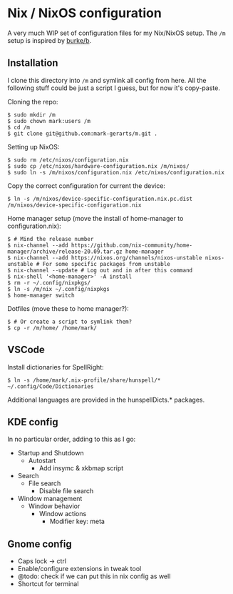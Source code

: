 # Nix / NixOS configuration

A very much WIP set of configuration files for my Nix/NixOS setup. The `/m` setup is inspired by [burke/b](https://github.com/burke/b).

## Installation

I clone this directory into `/m` and symlink all config from here. All the following stuff could be just a script I guess, but for now it's copy-paste.

Cloning the repo:

```
$ sudo mkdir /m
$ sudo chown mark:users /m
$ cd /m
$ git clone git@github.com:mark-gerarts/m.git .
```

Setting up NixOS:

```
$ sudo rm /etc/nixos/configuration.nix
$ sudo cp /etc/nixos/hardware-configuration.nix /m/nixos/
$ sudo ln -s /m/nixos/configuration.nix /etc/nixos/configuration.nix
```

Copy the correct configuration for current the device:

```
$ ln -s /m/nixos/device-specific-configuration.nix.pc.dist /m/nixos/device-specific-configuration.nix
```

Home manager setup (move the install of home-manager to configuration.nix):

```
$ # Mind the release number
$ nix-channel --add https://github.com/nix-community/home-manager/archive/release-20.09.tar.gz home-manager
$ nix-channel --add https://nixos.org/channels/nixos-unstable nixos-unstable # For some specific packages from unstable
$ nix-channel --update # Log out and in after this command
$ nix-shell '<home-manager>' -A install
$ rm -r ~/.config/nixpkgs/
$ ln -s /m/nix ~/.config/nixpkgs
$ home-manager switch
```

Dotfiles (move these to home manager?):

```
$ # Or create a script to symlink them?
$ cp -r /m/home/ /home/mark/
```

## VSCode

Install dictionaries for SpellRight:

```
$ ln -s /home/mark/.nix-profile/share/hunspell/* ~/.config/Code/Dictionaries
```

Additional languages are provided in the hunspellDicts.\* packages.


## KDE config

In no particular order, adding to this as I go:

- Startup and Shutdown
  - Autostart
    - Add insymc & xkbmap script
- Search
  - File search
    - Disable file search
- Window management
  - Window behavior
    - Window actions
      - Modifier key: meta

## Gnome config

- Caps lock -> ctrl
- Enable/configure extensions in tweak tool
- @todo: check if we can put this in nix config as well
- Shortcut for terminal
